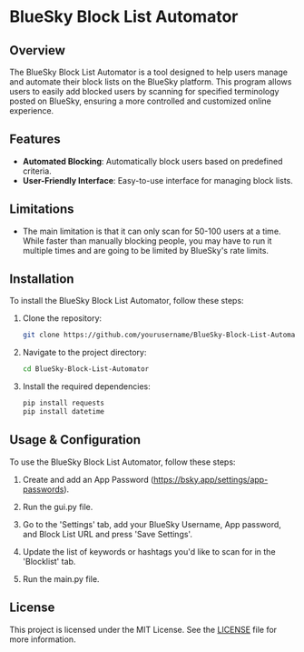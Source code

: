 # BlueSky Block List Automator

## Overview

The BlueSky Block List Automator is a tool designed to help users manage and automate their block lists on the BlueSky platform. This program allows users to easily add blocked users by scanning for specified terminology posted on BlueSky, ensuring a more controlled and customized online experience.

## Features

- **Automated Blocking**: Automatically block users based on predefined criteria.
- **User-Friendly Interface**: Easy-to-use interface for managing block lists.

## Limitations
- The main limitation is that it can only scan for 50-100 users at a time. While faster than manually blocking people, you may have to run it multiple times and are going to be limited by BlueSky's rate limits. 

## Installation

To install the BlueSky Block List Automator, follow these steps:

1. Clone the repository:
    ```sh
    git clone https://github.com/yourusername/BlueSky-Block-List-Automator.git
    ```
2. Navigate to the project directory:
    ```sh
    cd BlueSky-Block-List-Automator
    ```
3. Install the required dependencies:
    ```sh
    pip install requests
    pip install datetime
    ```

## Usage & Configuration

To use the BlueSky Block List Automator, follow these steps:

1. Create and add an App Password 
(https://bsky.app/settings/app-passwords).

2. Run the gui.py file.

3. Go to the 'Settings' tab, add your BlueSky Username, App password, and Block List URL and press 'Save Settings'. 

4. Update the list of keywords or hashtags you'd like to scan for in the 'Blocklist' tab.

5. Run the main.py file.

## License

This project is licensed under the MIT License. See the [LICENSE](LICENSE) file for more information.
